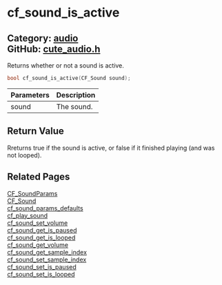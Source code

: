 [](../header.md ':include')

# cf_sound_is_active

Category: [audio](https://github.com/RandyGaul/cute_framework/blob/master/docs/api_reference?id=audio)  
GitHub: [cute_audio.h](https://github.com/RandyGaul/cute_framework/blob/master/include/cute_audio.h)  
---

Returns whether or not a sound is active.

```cpp
bool cf_sound_is_active(CF_Sound sound);
```

Parameters | Description
--- | ---
sound | The sound.

## Return Value

Rreturns true if the sound is active, or false if it finished playing (and was not looped).

## Related Pages

[CF_SoundParams](https://github.com/RandyGaul/cute_framework/blob/master/docs/audio/cf_soundparams.md)  
[CF_Sound](https://github.com/RandyGaul/cute_framework/blob/master/docs/audio/cf_sound.md)  
[cf_sound_params_defaults](https://github.com/RandyGaul/cute_framework/blob/master/docs/audio/cf_sound_params_defaults.md)  
[cf_play_sound](https://github.com/RandyGaul/cute_framework/blob/master/docs/audio/cf_play_sound.md)  
[cf_sound_set_volume](https://github.com/RandyGaul/cute_framework/blob/master/docs/audio/cf_sound_set_volume.md)  
[cf_sound_get_is_paused](https://github.com/RandyGaul/cute_framework/blob/master/docs/audio/cf_sound_get_is_paused.md)  
[cf_sound_get_is_looped](https://github.com/RandyGaul/cute_framework/blob/master/docs/audio/cf_sound_get_is_looped.md)  
[cf_sound_get_volume](https://github.com/RandyGaul/cute_framework/blob/master/docs/audio/cf_sound_get_volume.md)  
[cf_sound_get_sample_index](https://github.com/RandyGaul/cute_framework/blob/master/docs/audio/cf_sound_get_sample_index.md)  
[cf_sound_set_sample_index](https://github.com/RandyGaul/cute_framework/blob/master/docs/audio/cf_sound_set_sample_index.md)  
[cf_sound_set_is_paused](https://github.com/RandyGaul/cute_framework/blob/master/docs/audio/cf_sound_set_is_paused.md)  
[cf_sound_set_is_looped](https://github.com/RandyGaul/cute_framework/blob/master/docs/audio/cf_sound_set_is_looped.md)  
